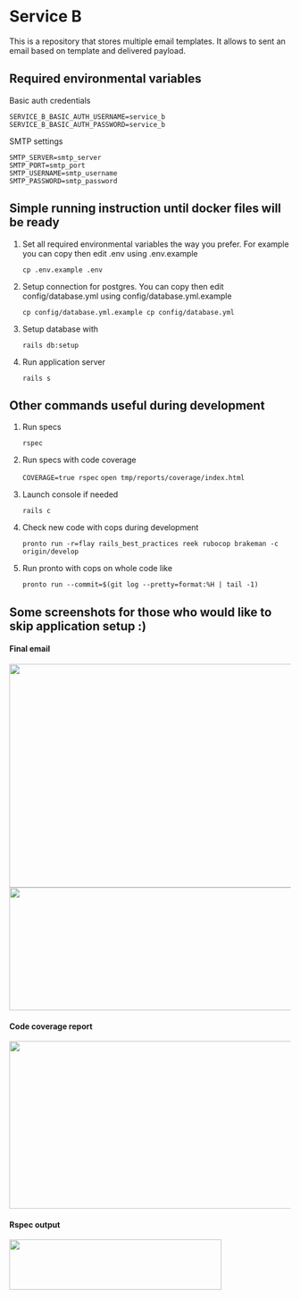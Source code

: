 # Service B

This is a repository that stores multiple email templates.
It allows to sent an email based on template and delivered payload.


## Required environmental variables

Basic auth credentials
```
SERVICE_B_BASIC_AUTH_USERNAME=service_b
SERVICE_B_BASIC_AUTH_PASSWORD=service_b
```
SMTP settings
```
SMTP_SERVER=smtp_server
SMTP_PORT=smtp_port
SMTP_USERNAME=smtp_username
SMTP_PASSWORD=smtp_password
```

## Simple running instruction until docker files will be ready

1. Set all required environmental variables the way you prefer. For example you can copy then edit .env using .env.example

    ``` cp .env.example .env ```

2. Setup connection for postgres. You can copy then edit config/database.yml using config/database.yml.example

   ``` cp config/database.yml.example cp config/database.yml ```

3. Setup database with

    ``` rails db:setup ```

4. Run application server

    ``` rails s ```


## Other commands useful during development

1. Run specs

    ``` rspec ```

2. Run specs with code coverage

    ``` COVERAGE=true rspec ```
    ``` open tmp/reports/coverage/index.html ```

3. Launch console if needed

    ``` rails c ```

4. Check new code with cops during development

    ``` pronto run -r=flay rails_best_practices reek rubocop brakeman -c origin/develop ```

5. Run pronto with cops on whole code like

    ```pronto run --commit=$(git log --pretty=format:%H | tail -1)```


## Some screenshots for those who would like to skip application setup :)

#### Final email
<p>
    <img src="readme_images/email_part_1.png" width="600" height="400"><br />
  <img src="readme_images/email_part_2.png" width="600" height="220">
</p>

#### Code coverage report
<p>
  <img src="readme_images/code_coverage.png" width="600" height="300">
</p>

#### Rspec output
<p>
  <img src="readme_images/rspec_output.png" width=380" height="90">
</p>
